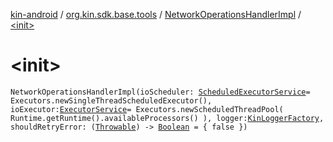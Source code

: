 [kin-android](../../index.md) / [org.kin.sdk.base.tools](../index.md) / [NetworkOperationsHandlerImpl](index.md) / [&lt;init&gt;](./-init-.md)

# &lt;init&gt;

`NetworkOperationsHandlerImpl(ioScheduler: `[`ScheduledExecutorService`](https://docs.oracle.com/javase/6/docs/api/java/util/concurrent/ScheduledExecutorService.html)` = Executors.newSingleThreadScheduledExecutor(), ioExecutor: `[`ExecutorService`](https://docs.oracle.com/javase/6/docs/api/java/util/concurrent/ExecutorService.html)` = Executors.newScheduledThreadPool(
        Runtime.getRuntime().availableProcessors()
    ), logger: `[`KinLoggerFactory`](../-kin-logger-factory/index.md)`, shouldRetryError: (`[`Throwable`](https://kotlinlang.org/api/latest/jvm/stdlib/kotlin/-throwable/index.html)`) -> `[`Boolean`](https://kotlinlang.org/api/latest/jvm/stdlib/kotlin/-boolean/index.html)` = { false })`